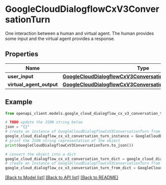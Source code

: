# GoogleCloudDialogflowCxV3ConversationTurn

One interaction between a human and virtual agent. The human provides some input and the virtual agent provides a response.

## Properties

Name | Type | Description | Notes
------------ | ------------- | ------------- | -------------
**user_input** | [**GoogleCloudDialogflowCxV3ConversationTurnUserInput**](GoogleCloudDialogflowCxV3ConversationTurnUserInput.md) |  | [optional] 
**virtual_agent_output** | [**GoogleCloudDialogflowCxV3ConversationTurnVirtualAgentOutput**](GoogleCloudDialogflowCxV3ConversationTurnVirtualAgentOutput.md) |  | [optional] 

## Example

```python
from openapi_client.models.google_cloud_dialogflow_cx_v3_conversation_turn import GoogleCloudDialogflowCxV3ConversationTurn

# TODO update the JSON string below
json = "{}"
# create an instance of GoogleCloudDialogflowCxV3ConversationTurn from a JSON string
google_cloud_dialogflow_cx_v3_conversation_turn_instance = GoogleCloudDialogflowCxV3ConversationTurn.from_json(json)
# print the JSON string representation of the object
print(GoogleCloudDialogflowCxV3ConversationTurn.to_json())

# convert the object into a dict
google_cloud_dialogflow_cx_v3_conversation_turn_dict = google_cloud_dialogflow_cx_v3_conversation_turn_instance.to_dict()
# create an instance of GoogleCloudDialogflowCxV3ConversationTurn from a dict
google_cloud_dialogflow_cx_v3_conversation_turn_from_dict = GoogleCloudDialogflowCxV3ConversationTurn.from_dict(google_cloud_dialogflow_cx_v3_conversation_turn_dict)
```
[[Back to Model list]](../README.md#documentation-for-models) [[Back to API list]](../README.md#documentation-for-api-endpoints) [[Back to README]](../README.md)



